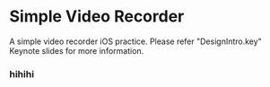 # Simple Video Recorder

A simple video recorder iOS practice.
Please refer "DesignIntro.key" Keynote slides for more information.

### hihihi


